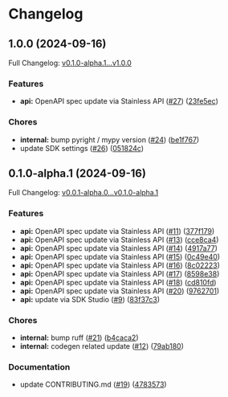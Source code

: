 # Changelog

## 1.0.0 (2024-09-16)

Full Changelog: [v0.1.0-alpha.1...v1.0.0](https://github.com/lumalabs/lumaai-python/compare/v0.1.0-alpha.1...v1.0.0)

### Features

* **api:** OpenAPI spec update via Stainless API ([#27](https://github.com/lumalabs/lumaai-python/issues/27)) ([23fe5ec](https://github.com/lumalabs/lumaai-python/commit/23fe5ecb07c1c7f6305b14f139220af293c8c980))


### Chores

* **internal:** bump pyright / mypy version ([#24](https://github.com/lumalabs/lumaai-python/issues/24)) ([be1f767](https://github.com/lumalabs/lumaai-python/commit/be1f767627075f4dd7b8a0356970c115287e751d))
* update SDK settings ([#26](https://github.com/lumalabs/lumaai-python/issues/26)) ([051824c](https://github.com/lumalabs/lumaai-python/commit/051824ca02ad4adcadcac6eb96cb30eb6dea4dbf))

## 0.1.0-alpha.1 (2024-09-16)

Full Changelog: [v0.0.1-alpha.0...v0.1.0-alpha.1](https://github.com/lumalabs/lumaai-python/compare/v0.0.1-alpha.0...v0.1.0-alpha.1)

### Features

* **api:** OpenAPI spec update via Stainless API ([#11](https://github.com/lumalabs/lumaai-python/issues/11)) ([377f179](https://github.com/lumalabs/lumaai-python/commit/377f179cd6199a5decf80c2a846a84ef261a8925))
* **api:** OpenAPI spec update via Stainless API ([#13](https://github.com/lumalabs/lumaai-python/issues/13)) ([cce8ca4](https://github.com/lumalabs/lumaai-python/commit/cce8ca4fa4c1b3bb529f4d98c5ec68606c5b43f6))
* **api:** OpenAPI spec update via Stainless API ([#14](https://github.com/lumalabs/lumaai-python/issues/14)) ([4917a77](https://github.com/lumalabs/lumaai-python/commit/4917a777b96afca5f01c07444dfd7f68cfcc9911))
* **api:** OpenAPI spec update via Stainless API ([#15](https://github.com/lumalabs/lumaai-python/issues/15)) ([0c49e40](https://github.com/lumalabs/lumaai-python/commit/0c49e406df3aca45f18883cc1413c3c9dc392ee6))
* **api:** OpenAPI spec update via Stainless API ([#16](https://github.com/lumalabs/lumaai-python/issues/16)) ([8c02223](https://github.com/lumalabs/lumaai-python/commit/8c02223c49db15d4132184c6d4248f1d466561b9))
* **api:** OpenAPI spec update via Stainless API ([#17](https://github.com/lumalabs/lumaai-python/issues/17)) ([8598e38](https://github.com/lumalabs/lumaai-python/commit/8598e3851effef0025d7f934772826ba0186b290))
* **api:** OpenAPI spec update via Stainless API ([#18](https://github.com/lumalabs/lumaai-python/issues/18)) ([cd810fd](https://github.com/lumalabs/lumaai-python/commit/cd810fd3633e0df252b22152f0b58121275cab13))
* **api:** OpenAPI spec update via Stainless API ([#20](https://github.com/lumalabs/lumaai-python/issues/20)) ([9762701](https://github.com/lumalabs/lumaai-python/commit/97627012cc3c4862a0ce3d76e7db8ef6c8d6b954))
* **api:** update via SDK Studio ([#9](https://github.com/lumalabs/lumaai-python/issues/9)) ([83f37c3](https://github.com/lumalabs/lumaai-python/commit/83f37c37c12826c4c850e2f06b21022690b59fb9))


### Chores

* **internal:** bump ruff ([#21](https://github.com/lumalabs/lumaai-python/issues/21)) ([b4caca2](https://github.com/lumalabs/lumaai-python/commit/b4caca23ad06baf9c3047c0d71fd898d33718a0a))
* **internal:** codegen related update ([#12](https://github.com/lumalabs/lumaai-python/issues/12)) ([79ab180](https://github.com/lumalabs/lumaai-python/commit/79ab1809977f8df46874f9942161585e7849f97c))


### Documentation

* update CONTRIBUTING.md ([#19](https://github.com/lumalabs/lumaai-python/issues/19)) ([4783573](https://github.com/lumalabs/lumaai-python/commit/4783573b6b91b969720b54f8b6999f04b4e52478))
